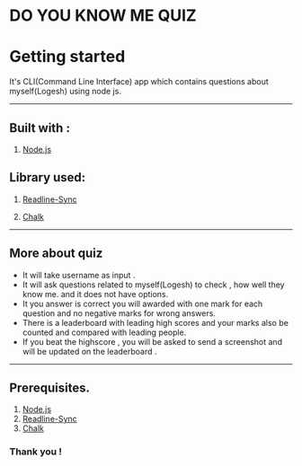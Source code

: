# DO YOU KNOW ME QUIZ

# Getting started

It's CLI(Command Line Interface) app which contains questions about myself(Logesh) using node js.

****
## Built with :
1. [Node.js](https://nodejs.org/en/)

## Library used:

1. [Readline-Sync](https://www.npmjs.com/package/readline-sync)

2. [Chalk](https://www.npmjs.com/package/chalk)

********

## More about quiz 
 * It  will take username as input .
 * It will ask questions related to myself(Logesh) to check , how well they know me. and it does not have options.
 * It you answer is correct you will awarded with one mark for each question and no negative marks for wrong answers.
 * There is a leaderboard with leading high scores and your marks also be counted and compared with leading people.
 * If you beat the highscore , you will be asked to send a screenshot and will be updated on the leaderboard .

*****
## Prerequisites.
1.  [Node.js](https://nodejs.org/en/)
2.  [Readline-Sync](https://www.npmjs.com/package/readline-sync)
3. [Chalk](https://www.npmjs.com/package/chalk)

### Thank you !








